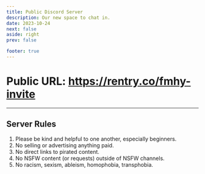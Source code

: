 ```yaml
---
title: Public Discord Server
description: Our new space to chat in.
date: 2023-10-24
next: false
aside: right
prev: false

footer: true
---
```


<Post authors="nbats" />

# Public URL: https://rentry.co/fmhy-invite

---

## Server Rules

1. Please be kind and helpful to one another, especially beginners.
2. No selling or advertising anything paid.
3. No direct links to pirated content.
4. No NSFW content (or requests) outside of NSFW channels.
5. No racism, sexism, ableism, homophobia, transphobia.